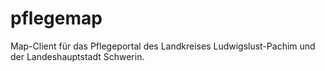 # pflegemap
Map-Client für das Pflegeportal des Landkreises Ludwigslust-Pachim und der Landeshauptstadt Schwerin.
